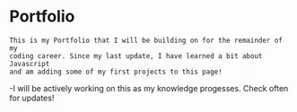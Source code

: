 # Portfolio 

```
This is my Portfolio that I will be building on for the remainder of my 
coding career. Since my last update, I have learned a bit about Javascript 
and am adding some of my first projects to this page!

```


-I will be actively working on this as my knowledge progesses. Check often for updates!